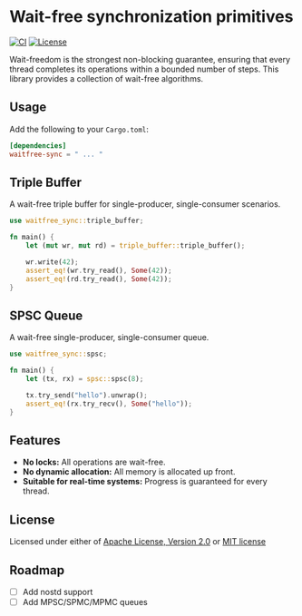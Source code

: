 # Wait-free synchronization primitives

[![CI](https://github.com/novomation/waitfree-sync/actions/workflows/ci.yml/badge.svg?branch=master)](https://github.com/novomation/waitfree-sync/actions/workflows/ci.yml)
[![License](https://img.shields.io/badge/license-MIT_OR_Apache--2.0-blue.svg)](
https://github.com/novomation/waitfree-sync#license)

Wait-freedom is the strongest non-blocking guarantee, ensuring that every thread completes its operations within a bounded number of steps.
This library provides a collection of wait-free algorithms.

## Usage

Add the following to your `Cargo.toml`:

```toml
[dependencies]
waitfree-sync = " ... "
```

## Triple Buffer

A wait-free triple buffer for single-producer, single-consumer scenarios.

```rust
use waitfree_sync::triple_buffer;

fn main() {
    let (mut wr, mut rd) = triple_buffer::triple_buffer();

    wr.write(42);
    assert_eq!(wr.try_read(), Some(42));
    assert_eq!(rd.try_read(), Some(42));
}
```

## SPSC Queue

A wait-free single-producer, single-consumer queue.

```rust
use waitfree_sync::spsc;

fn main() {
    let (tx, rx) = spsc::spsc(8);

    tx.try_send("hello").unwrap();
    assert_eq!(rx.try_recv(), Some("hello"));
}
```

## Features

- **No locks:** All operations are wait-free.
- **No dynamic allocation:** All memory is allocated up front.
- **Suitable for real-time systems:** Progress is guaranteed for every thread.

## License

Licensed under either of [Apache License, Version 2.0](LICENSE-APACHE) or [MIT license](LICENSE-MIT)

## Roadmap

- [ ] Add nostd support
- [ ] Add MPSC/SPMC/MPMC queues